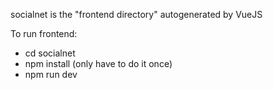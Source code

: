 socialnet is the "frontend directory" autogenerated by VueJS

To run frontend:
- cd socialnet
- npm install (only have to do it once)
- npm run dev